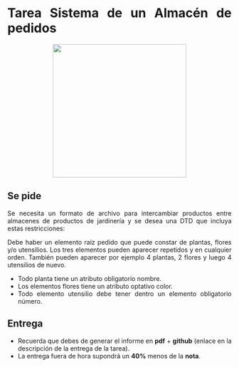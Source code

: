 <div align="justify">

# Tarea Sistema de un Almacén de pedidos


<div align="center">
  <img width="300px" src="https://agroingeniacanarias.com/wp-content/uploads/2018/10/asesoramiento-en-jardineria-1-980x735.jpg">
</div>

## Se pide

  Se necesita un formato de archivo para intercambiar productos entre almacenes de productos de jardinería y se desea una DTD que incluya estas restricciones:

  Debe haber un elemento raíz pedido que puede constar de plantas, flores y/o utensilios. Los tres elementos pueden aparecer repetidos y en cualquier orden. También pueden aparecer por ejemplo 4 plantas, 2 flores y luego 4 utensilios de nuevo.
  - Todo planta tiene un atributo obligatorio nombre.
  - Los elementos flores tiene un atributo optativo color.
  - Todo elemento utensilio debe tener dentro un elemento obligatorio número.

## Entrega

  - Recuerda que debes de generar el informe en __pdf__ + __github__ (enlace en la descripción de la entrega de la tarea).
  - La entrega fuera de hora supondrá un __40%__ menos de la __nota__.

<!--
<details>
  <summary>PULSA PARA VER LA RESPUESTA CORRECTA:</summary>

  El fichero __jardineria.dtd contendrá:

  ```xml
  <!ELEMENT pedido (planta|flor|utensilio)+>
  <!ELEMENT planta (#PCDATA)>
  <!ATTLIST planta nombre CDATA #REQUIRED>
  <!ELEMENT flor (#PCDATA)>
  <!ATTLIST flor color CDATA #IMPLIED>
  <!ELEMENT utensilio (numero)>
  <!ELEMENT numero (#PCDATA)>
  ```
  Un xml que cumple este dtd, será el siguiente:
   ```xml
   <?xml version="1.0" encoding="UTF-8"?>
   <!DOCTYPE pedido SYSTEM "jardineria.dtd">
   <pedido>
     <planta nombre="pino"></planta>
     <flor></flor>
     <planta nombre="helecho"/>
     <flor color="morado"/>
     <cuaderno num_hojas="150"/>
     <utensilio>
           <numero>10</numero>
     </utensilio>
     <flor color="rojo"/>
     <flor color="amarillo"/>
     <utensilio>
           <numero>2</numero>
     </utensilio>
     <utensilio>
           <numero>5</numero>
     </utensilio>
   </pedido>


 ```
<details>
-->
